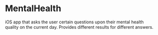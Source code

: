 # MentalHealth
iOS app that asks the user certain questions upon their mental health quality on the current day. Provides different results for different answers.
